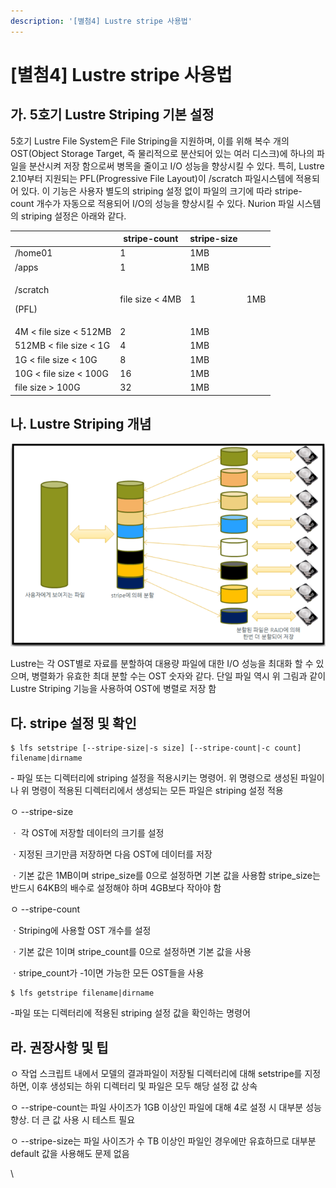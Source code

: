 ```yaml
---
description: '[별첨4] Lustre stripe 사용법'
---
```


# \[별첨4] Lustre stripe 사용법

## 가. 5호기 Lustre Striping 기본 설정

5호기 Lustre File System은 File Striping을 지원하며, 이를 위해 복수 개의 OST(Object Storage Target, 즉 물리적으로 분산되어 있는 여러 디스크)에 하나의 파일을 분산시켜 저장 함으로써 병목을 줄이고 I/O 성능을 향상시킬 수 있다. 특히, Lustre 2.10부터 지원되는 PFL(Progressive File Layout)이 /scratch 파일시스템에 적용되어 있다. 이 기능은 사용자 별도의 striping 설정 없이 파일의 크기에 따라 stripe-count 개수가 자동으로 적용되어 I/O의 성능을 향상시킬 수 있다. Nurion 파일 시스템의 striping 설정은 아래와 같다.

|                             | stripe-count    | stripe-size |     |
| --------------------------- | --------------- | ----------- | --- |
| /home01                     | 1               | 1MB         |     |
| /apps                       | 1               | 1MB         |     |
| <p>/scratch</p><p>(PFL)</p> | file size < 4MB | 1           | 1MB |
| 4M < file size < 512MB      | 2               | 1MB         |     |
| 512MB < file size < 1G      | 4               | 1MB         |     |
| 1G < file size < 10G        | 8               | 1MB         |     |
| 10G < file size < 100G      | 16              | 1MB         |     |
| file size > 100G            | 32              | 1MB         |     |

## 나. Lustre Striping 개념

![](../../../.gitbook/assets/ByuiN89DGA7hjDU.png)

Lustre는 각 OST별로 자료를 분할하여 대용량 파일에 대한 I/O 성능을 최대화 할 수 있으며, 병렬화가 유효한 최대 분할 수는 OST 숫자와 같다. 단일 파일 역시 위 그림과 같이 Lustre Striping 기능을 사용하여 OST에 병렬로 저장 함

## 다. stripe 설정 및 확인

```
$ lfs setstripe [--stripe-size|-s size] [--stripe-count|-c count] filename|dirname
```

\- 파일 또는 디렉터리에 striping 설정을 적용시키는 명령어. 위 명령으로 생성된 파일이나 위 명령이 적용된 디렉터리에서 생성되는 모든 파일은 striping 설정 적용

ㅇ --stripe-size

ㆍ 각 OST에 저장할 데이터의 크기를 설정

ㆍ지정된 크기만큼 저장하면 다음 OST에 데이터를 저장

ㆍ기본 값은 1MB이며 stripe\_size를 0으로 설정하면 기본 값을 사용함 stripe\_size는 반드시 64KB의 배수로 설정해야 하며 4GB보다 작아야 함

ㅇ --stripe-count

ㆍStriping에 사용할 OST 개수를 설정

ㆍ기본 값은 1이며 stripe\_count를 0으로 설정하면 기본 값을 사용

ㆍstripe\_count가 -1이면 가능한 모든 OST들을 사용

```
$ lfs getstripe filename|dirname
```

\-파일 또는 디렉터리에 적용된 striping 설정 값을 확인하는 명령어

## 라. 권장사항 및 팁

ㅇ 작업 스크립트 내에서 모델의 결과파일이 저장될 디렉터리에 대해 setstripe를 지정하면, 이후 생성되는 하위 디렉터리 및 파일은 모두 해당 설정 값 상속

ㅇ --stripe-count는 파일 사이즈가 1GB 이상인 파일에 대해 4로 설정 시 대부분 성능 향상. 더 큰 값 사용 시 테스트 필요

ㅇ --stripe-size는 파일 사이즈가 수 TB 이상인 파일인 경우에만 유효하므로 대부분 default 값을 사용해도 문제 없음

\\
